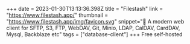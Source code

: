 +++
date = 2023-01-30T13:13:36.398Z
title = "Filestash"
link = "https://www.filestash.app/"
thumbnail = "https://www.filestash.app/img/favicon.svg"
snippet="🦄 A modern web client for SFTP, S3, FTP, WebDAV, Git, Minio, LDAP, CalDAV, CardDAV, Mysql, Backblaze etc"
tags = ["database-client"]
+++
Free self-hosted
